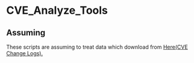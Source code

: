 # CVE_Analyze_Tools
## Assuming
These scripts are assuming to treat data which download from [Here(CVE Change Logs).](https://cve.mitre.org/cve/data_updates.html)
